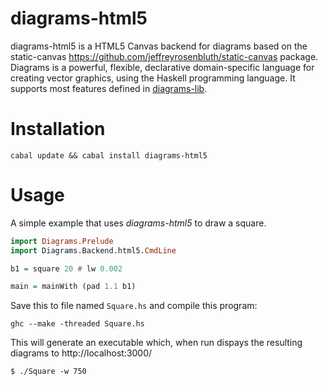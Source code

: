 diagrams-html5
===============

diagrams-html5 is a HTML5 Canvas backend for diagrams based on the static-canvas
https://github.com/jeffreyrosenbluth/static-canvas package. 
Diagrams is a powerful, flexible, declarative domain-specific language for 
creating vector graphics, using the Haskell programming language.
It supports most features defined in [diagrams-lib].

[diagrams-lib]: http://hackage.haskell.org/package/diagrams%2Dlib

# Installation

```
cabal update && cabal install diagrams-html5
```

# Usage

A simple example that uses _diagrams-html5_ to draw a square.

```haskell
import Diagrams.Prelude
import Diagrams.Backend.html5.CmdLine

b1 = square 20 # lw 0.002

main = mainWith (pad 1.1 b1)
```

Save this to file named `Square.hs` and compile this program:

```
ghc --make -threaded Square.hs
```

This will generate an executable which, when run dispays the resulting
diagrams to http://localhost:3000/

```
$ ./Square -w 750
